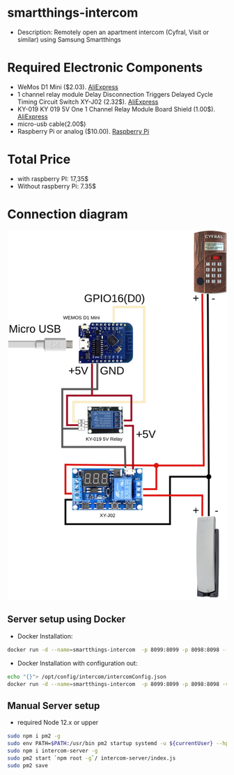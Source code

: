 # smartthings-intercom

- Description: Remotely open an apartment intercom (Cyfral, Visit or similar) using Samsung Smartthings

# Required Electronic Components
 - WeMos D1 Mini ($2.03). [AliExpress](https://aliexpress.com/item/32630518881.html?sku_id=12000018628049611&spm=a2g2w.productlist.0.0.33f717d28p4yT3)
 - 1 channel relay module Delay Disconnection Triggers Delayed Cycle Timing Circuit Switch XY-J02 (2.32$). [AliExpress](https://aliexpress.com/item/4000372163113.html?sku_id=10000001523783321&spm=a2g2w.productlist.0.0.232c5991ZEe6Ny)
 - KY-019 KY 019 5V One 1 Channel Relay Module Board Shield (1.00$). [AliExpress](https://aliexpress.com/item/32727785341.html?sku_id=61353464595&spm=a2g2w.productlist.0.0.67815f4bxXi0ot)
 - micro-usb cable(2.00$)
 - Raspberry Pi or analog ($10.00). [Raspberry Pi](https://www.canakit.com/raspberry-pi-zero-wireless.html?src=raspberrypi)
# Total Price
 - with raspberry PI: 17,35$
 - Without raspberry Pi: 7.35$

# Connection diagram
![](/docs/intercom.drawio.png)

## Server setup using Docker
- Docker Installation:
```bash
docker run -d --name=smartthings-intercom  -p 8099:8099 -p 8098:8098 --restart=always vassio/smartthings-intercom:latest
```
- Docker Installation with configuration out:
```bash
echo "{}"> /opt/config/intercom/intercomConfig.json
docker run -d --name=smartthings-intercom  -p 8099:8099 -p 8098:8098 -v /opt/config/intercom/intercomConfig.json:/opt/config/intercom/intercomConfig.json --restart=always vassio/smartthings-intercom:latest
```
## Manual Server setup
 - required Node 12.x or upper
```bash
sudo npm i pm2 -g
sudo env PATH=$PATH:/usr/bin pm2 startup systemd -u ${currentUser} --hp ${HOME}
sudo npm i intercom-server -g
sudo pm2 start `npm root -g`/ intercom-server/index.js
sudo pm2 save
```


